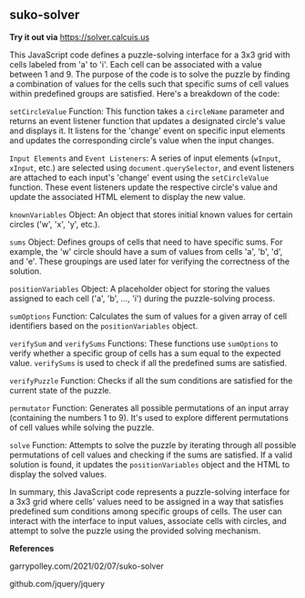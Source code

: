 ## suko-solver

**Try it out via**
https://solver.calcuis.us

This JavaScript code defines a puzzle-solving interface for a 3x3 grid with cells labeled from 'a' to 'i'. Each cell can be associated with a value between 1 and 9. The purpose of the code is to solve the puzzle by finding a combination of values for the cells such that specific sums of cell values within predefined groups are satisfied. Here's a breakdown of the code:

`setCircleValue` Function: This function takes a `circleName` parameter and returns an event listener function that updates a designated circle's value and displays it. It listens for the 'change' event on specific input elements and updates the corresponding circle's value when the input changes.

`Input Elements` and `Event Listeners`: A series of input elements (`wInput`, `xInput`, etc.) are selected using `document.querySelector`, and event listeners are attached to each input's 'change' event using the `setCircleValue` function. These event listeners update the respective circle's value and update the associated HTML element to display the new value.

`knownVariables` Object: An object that stores initial known values for certain circles ('w', 'x', 'y', etc.).

`sums` Object: Defines groups of cells that need to have specific sums. For example, the 'w' circle should have a sum of values from cells 'a', 'b', 'd', and 'e'. These groupings are used later for verifying the correctness of the solution.

`positionVariables` Object: A placeholder object for storing the values assigned to each cell ('a', 'b', ..., 'i') during the puzzle-solving process.

`sumOptions` Function: Calculates the sum of values for a given array of cell identifiers based on the `positionVariables` object.

`verifySum` and `verifySums` Functions: These functions use `sumOptions` to verify whether a specific group of cells has a sum equal to the expected value. `verifySums` is used to check if all the predefined sums are satisfied.

`verifyPuzzle` Function: Checks if all the sum conditions are satisfied for the current state of the puzzle.

`permutator` Function: Generates all possible permutations of an input array (containing the numbers 1 to 9). It's used to explore different permutations of cell values while solving the puzzle.

`solve` Function: Attempts to solve the puzzle by iterating through all possible permutations of cell values and checking if the sums are satisfied. If a valid solution is found, it updates the `positionVariables` object and the HTML to display the solved values.

In summary, this JavaScript code represents a puzzle-solving interface for a 3x3 grid where cells' values need to be assigned in a way that satisfies predefined sum conditions among specific groups of cells. The user can interact with the interface to input values, associate cells with circles, and attempt to solve the puzzle using the provided solving mechanism.

**References**

garrypolley.com/2021/02/07/suko-solver

github.com/jquery/jquery
